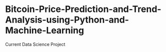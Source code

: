 # Bitcoin-Price-Prediction-and-Trend-Analysis-using-Python-and-Machine-Learning
Current Data Science Project
